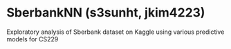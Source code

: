 # SberbankNN (s3sunht, jkim4223)
Exploratory analysis of Sberbank dataset on Kaggle using various predictive models for CS229
